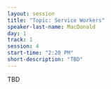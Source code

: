 ```yaml
---
layout: session
title: "Topic: Service Workers"
speaker-last-name: MacDonald
day: 1
track: 1
session: 4
start-time: "2:20 PM"
short-description: "TBD"
---
```


TBD